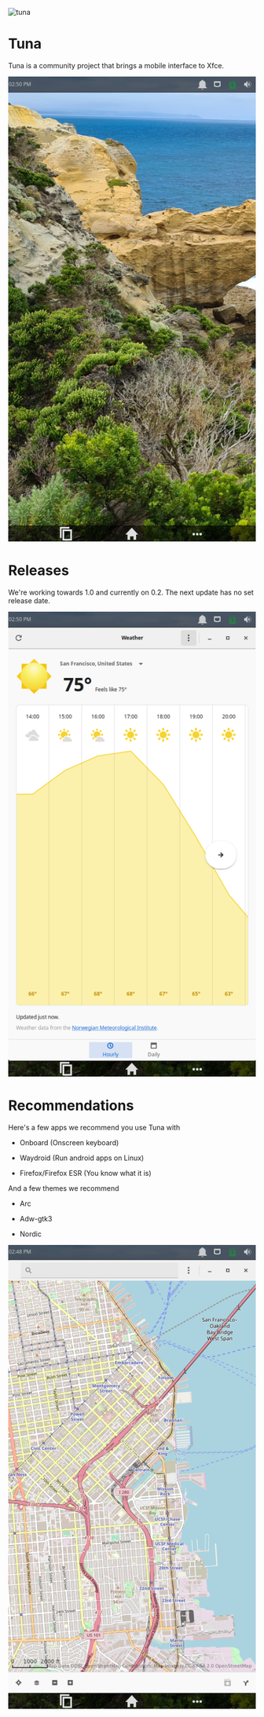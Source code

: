 
![tuna](img/TunaLOGOtitle.png)

# Tuna

Tuna is a community project that brings a mobile interface to Xfce.

![tuna](img/TS3.png)

# Releases

We're working towards 1.0 and currently on 0.2. The next update has no set release date.

![tuna](img/TS2.png)

# Recommendations

Here's a few apps we recommend you use Tuna with

* Onboard (Onscreen keyboard)

* Waydroid (Run android apps on Linux)

* Firefox/Firefox ESR (You know what it is)

And a few themes we recommend

* Arc

* Adw-gtk3

* Nordic

![tuna](img/TS1.png)
